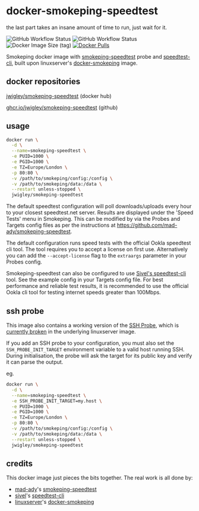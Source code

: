 # docker-smokeping-speedtest
the last part takes an insane amount of time to run, just wait for it.

![GitHub Workflow Status](https://img.shields.io/github/actions/workflow/status/jwigley/docker-smokeping-speedtest/main.yml?branch=main&label=build%20%28main%29)
![GitHub Workflow Status](https://img.shields.io/github/actions/workflow/status/jwigley/docker-smokeping-speedtest/daily.yml?branch=main&label=build%20%28nightly%29)
![Docker Image Size (tag)](https://img.shields.io/docker/image-size/jwigley/smokeping-speedtest/latest)
[![Docker Pulls](https://img.shields.io/docker/pulls/jwigley/smokeping-speedtest.svg)](https://hub.docker.com/r/jwigley/smokeping-speedtest/)

Smokeping docker image with [smokeping-speedtest](https://github.com/mad-ady/smokeping-speedtest) probe and [speedtest-cli](https://github.com/sivel/speedtest-cli), built upon linuxserver's [docker-smokeping](https://github.com/linuxserver/docker-smokeping) image.

## docker repositories

[jwigley/smokeping-speedtest](https://hub.docker.com/r/jwigley/smokeping-speedtest) (docker hub)

[ghcr.io/jwigley/smokeping-speedtest](https://github.com/jwigley/docker-smokeping-speedtest/pkgs/container/smokeping-speedtest) (github)

## usage

```bash
docker run \
  -d \
  --name=smokeping-speedtest \
  -e PUID=1000 \
  -e PGID=1000 \
  -e TZ=Europe/London \
  -p 80:80 \
  -v /path/to/smokeping/config:/config \
  -v /path/to/smokeping/data:/data \
  --restart unless-stopped \
  jwigley/smokeping-speedtest
```

The default speedtest configuration will poll downloads/uploads every hour to your closest speedtest.net server.
Results are displayed under the 'Speed Tests' menu in Smokeping.
This can be modified by via the Probes and Targets config files as per the instructions at https://github.com/mad-ady/smokeping-speedtest.

The default configuration runs speed tests with the official Ookla speedtest cli tool. The tool requires you to accept a license on first use. Alternatively you can add the `--accept-license` flag to the `extraargs` parameter in your Probes config.

Smokeping-speedtest can also be configured to use [Sivel's speedtest-cli](https://github.com/sivel/speedtest-cli) tool. See the example config in your Targets config file. For best performance and reliable test results, it is recommended to use the official Ookla cli tool for testing internet speeds greater than 100Mbps.

## ssh probe

This image also contains a working version of the [SSH Probe](https://oss.oetiker.ch/smokeping/probe/SSH.en.html), which is [currently broken](https://github.com/linuxserver/docker-smokeping/issues/142) in the underlying linuxserver image.

If you add an SSH probe to your configuration, you must also set the `SSH_PROBE_INIT_TARGET` environment variable to a valid host running SSH. During initialisation, the probe will ask the target for its public key and verify it can parse the output.

eg.
```bash
docker run \
  -d \
  --name=smokeping-speedtest \
  -e SSH_PROBE_INIT_TARGET=my.host \
  -e PUID=1000 \
  -e PGID=1000 \
  -e TZ=Europe/London \
  -p 80:80 \
  -v /path/to/smokeping/config:/config \
  -v /path/to/smokeping/data:/data \
  --restart unless-stopped \
  jwigley/smokeping-speedtest
```

## credits

This docker image just pieces the bits together. The real work is all done by:
  - [mad-ady](https://github.com/mad-ady)'s [smokeping-speedtest](https://github.com/mad-ady/smokeping-speedtest)
  - [sivel](https://github.com/sivel)'s [speedtest-cli](https://github.com/sivel/speedtest-cli)
  - [linuxserver](https://github.com/linuxserver)'s [docker-smokeping](https://github.com/linuxserver/docker-smokeping)
